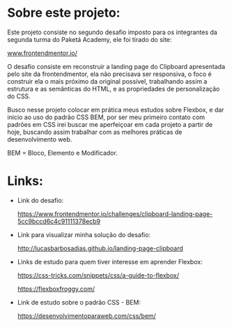 # Sobre este projeto:

Este projeto consiste no segundo desafio imposto para os integrantes da segunda turma do Paketá Academy, ele foi tirado do site:

www.frontendmentor.io/

O desafio consiste em reconstruir a landing page do Clipboard apresentada pelo site da frontendmentor, ela não precisava ser responsiva, o foco é construir ela o mais próximo da original possível, trabalhando assim a estrutura e as semânticas do HTML, e as propriedades de personalização do CSS.

Busco nesse projeto colocar em prática meus estudos sobre Flexbox, e dar inicio ao uso do padrão CSS BEM, por ser meu primeiro contato com padrões em CSS irei buscar me aperfeiçoar em cada projeto a partir de hoje, buscando assim trabalhar com as melhores práticas de desenvolvimento web.

BEM = Bloco, Elemento e Modificador.

# Links:

* Link do desafio:
    
    https://www.frontendmentor.io/challenges/clipboard-landing-page-5cc9bccd6c4c91111378ecb9

* Link para visualizar minha solução do desafio:

    http://lucasbarbosadias.github.io/landing-page-clipboard

* Links de estudo para quem tiver interesse em aprender Flexbox:

    https://css-tricks.com/snippets/css/a-guide-to-flexbox/

    https://flexboxfroggy.com/

* Link de estudo sobre o padrão CSS - BEM:

    https://desenvolvimentoparaweb.com/css/bem/

